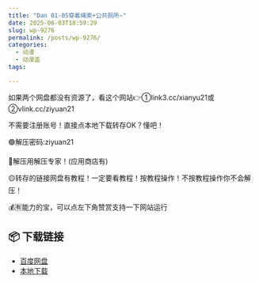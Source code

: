 ```yaml
---
title: "Dan 01-05穿着绳索+公共厕所~"
date: 2025-06-03T18:59:29
slug: wp-9276
permalink: /posts/wp-9276/
categories:
  - 动漫
  - 动漫盖
tags:

---
```


如果两个网盘都没有资源了，看这个网站👉①link3.cc/xianyu21或②vlink.cc/ziyuan21

不需要注册账号！直接点本地下载转存OK？懂吧！

🟢解压密码:ziyuan21

🔵解压用解压专家！(应用商店有)

🟡转存的链接网盘有教程！一定要看教程！按教程操作！不按教程操作你不会解压！

💰🈶能力的宝，可以点左下角赞赏支持一下网站运行

## 📦 下载链接
- [百度网盘](https://blziyuan21.com/pay-download/9276?key=903b2039f7&down_id=0)
- [本地下载](https://blziyuan21.com/pay-download/9276?key=903b2039f7&down_id=1)


